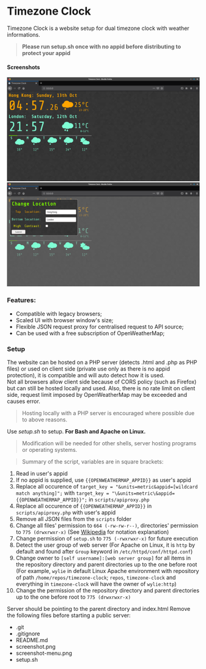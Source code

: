 # Timezone Clock
Timezone Clock is a website setup for dual timezone clock with weather informations.
> **Please run setup.sh once with no appid before distributing to protect your appid**

#### Screenshots
![Example Screenshot](screenshot.png "Main Screen")
![Example Menu Screenshot](screenshot-menu.png "Menu Options")
### Features:
- Compatible with legacy browsers;
- Scaled UI with browser window's size;
- Flexible JSON request proxy for centralised request to API source;
- Can be used with a free subscription of OpenWeatherMap;

### Setup
The website can be hosted on a PHP server (detects .html and .php as PHP files) or used on client side (private use only as there is no appid protection), it is compatible and will auto detect how it is used.  
Not all browsers allow client side because of CORS policy (such as Firefox) but can still be hosted locally and used. Also, there is no rate limit on client side, request limit imposed by OpenWeatherMap may be
exceeded and causes error.  
> Hosting locally with a PHP server is encouraged where possible due to above reasons.

Use *setup.sh* to setup. **For Bash and Apache on Linux.**
> Modification will be needed for other shells, server hosting programs or operating systems.

> Summary of the script, variables are in square brackets:
1. Read in user's appid
2. If no appid is supplied, use `{{OPENWEATHERMAP_APPID}}` as user's appid
3. Replace all occurence of `target_key = "&units=metric&appid=[wildcard match anything]";` with `target_key = "\&units=metric\&appid={{OPENWEATHERMAP_APPID}}";` in `scripts/apiproxy.php`
4. Replace all occurence of `{{OPENWEATHERMAP_APPID}}` in `scripts/apiproxy.php` with user's appid
5. Remove all JSON files from the `scripts` folder
6. Change all files' permission to `664 (-rw-rw-r--)`, directories' permission to `775 (drwxrwxr-x)` (See [Wikipedia](https://en.wikipedia.org/wiki/File_system_permissions#Traditional_Unix_permissions) for notation explanation)
7. Change permission of `setup.sh` to `775 (-rwxrwxr-x)` for future execution
8. Detect the user group of web server (For Apache on Linux, it is `http` by default and found after `Group` keyword in `/etc/httpd/conf/httpd.conf`)
9. Change owner to `[self username]:[web server group]` for all items in the repository directory and parent directories up to the one before root (For example, `wylie` in default Linux Apache environment with repository of path `/home/repos/timezone-clock`; `repos`, `timezone-clock` and everything in `timezone-clock` will have the owner of `wylie:http`)
10. Change the permission of the repository directory and parent directories up to the one before root to `775 (drwxrwxr-x)`

Server should be pointing to the parent directory and index.html
Remove the following files before starting a public server:
- .git
- .gitignore
- README.md
- screenshot.png
- screenshot-menu.png
- setup.sh

